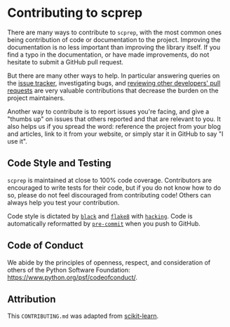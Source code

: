 
Contributing to scprep
============================

There are many ways to contribute to `scprep`, with the most common ones
being contribution of code or documentation to the project. Improving the
documentation is no less important than improving the library itself. If you
find a typo in the documentation, or have made improvements, do not hesitate to
submit a GitHub pull request.

But there are many other ways to help. In particular answering queries on the
[issue tracker](https://github.com/KrishnaswamyLab/scprep/issues),
investigating bugs, and [reviewing other developers' pull
requests](https://github.com/KrishnaswamyLab/scprep/pulls)
are very valuable contributions that decrease the burden on the project
maintainers.

Another way to contribute is to report issues you're facing, and give a "thumbs
up" on issues that others reported and that are relevant to you. It also helps
us if you spread the word: reference the project from your blog and articles,
link to it from your website, or simply star it in GitHub to say "I use it".

Code Style and Testing
----------------------

`scprep` is maintained at close to 100% code coverage. Contributors are encouraged to write tests for their code, but if you do not know how to do so, please do not feel discouraged from contributing code! Others can always help you test your contribution.

Code style is dictated by [`black`](https://pypi.org/project/black/#installation-and-usage) and [`flake8`](https://flake8.pycqa.org/en/latest/) with [`hacking`](https://github.com/openstack/hacking). Code is automatically reformatted by [`pre-commit`](https://pre-commit.com/) when you push to GitHub.

Code of Conduct
---------------

We abide by the principles of openness, respect, and consideration of others
of the Python Software Foundation: https://www.python.org/psf/codeofconduct/.

Attribution
---------------

This `CONTRIBUTING.md` was adapted from [scikit-learn](https://github.com/scikit-learn/scikit-learn/blob/master/CONTRIBUTING.md).
